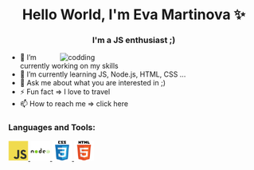 <h1 align="center">Hello World, I'm Eva Martinova ✨</h1> 
<h3 align="center">I'm a JS enthusiast ;)</h3>
<img src="https://c.tenor.com/S59bPkT0pqcAAAAC/programming.gif" alt="codding" width="400" align="right"/>

- 🔭 I’m currently working on my skills
- 🌱 I’m currently learning JS, Node.js, HTML, CSS ...
- 💬 Ask me about what you are interested in ;)
- ⚡ Fun fact => I love to travel
- 📫 How to reach me => <a style="text-decoration: none;" href="mailto:evelina_martinova@outlook.com">  click here </a>

<h3 align="left">Languages and Tools:</h3>
<p align="left"> <a href="https://www.w3schools.com/css/" target="_blank" rel="noreferrer">
<img src="https://raw.githubusercontent.com/devicons/devicon/master/icons/javascript/javascript-original.svg" alt="javascript" width="40" height="40"/> </a> <a href="https://nodejs.org" target="_blank" rel="noreferrer"> 
<img src="https://raw.githubusercontent.com/devicons/devicon/master/icons/nodejs/nodejs-original-wordmark.svg" alt="nodejs" width="40" height="40"/>
<img src="https://raw.githubusercontent.com/devicons/devicon/master/icons/css3/css3-original-wordmark.svg" alt="css3" width="40" height="40"/> </a> <a href="https://www.w3.org/html/" target="_blank" rel="noreferrer">
<img src="https://raw.githubusercontent.com/devicons/devicon/master/icons/html5/html5-original-wordmark.svg" alt="html5" width="40" height="40"/> </a> <a href="https://developer.mozilla.org/en-US/docs/Web/JavaScript" target="_blank" rel="noreferrer">
 </a> </p>



